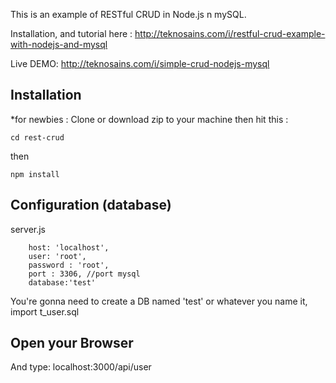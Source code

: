 This is an example of RESTful CRUD in Node.js n mySQL.

Installation, and tutorial here : http://teknosains.com/i/restful-crud-example-with-nodejs-and-mysql 

Live DEMO: http://teknosains.com/i/simple-crud-nodejs-mysql

## Installation
*for newbies : Clone or download zip to your machine then hit this :

    cd rest-crud

then

    npm install

## Configuration (database)
server.js

        host: 'localhost',
        user: 'root',
        password : 'root',
        port : 3306, //port mysql
        database:'test'	


	
You're gonna need to create a DB named 'test' or whatever you name it,  import t_user.sql


## Open your Browser
And type: localhost:3000/api/user
